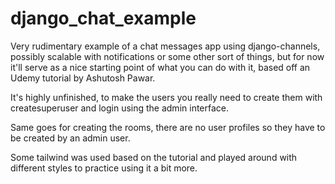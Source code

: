 # django_chat_example

Very rudimentary example of a chat messages app using django-channels, possibly scalable with notifications or some other sort of things, but for now it'll serve as a nice starting point of what you can do with it, based off an Udemy tutorial by Ashutosh Pawar.

It's highly unfinished, to make the users you really need to create them with createsuperuser and login using the admin interface.

Same goes for creating the rooms, there are no user profiles so they have to be created by an admin user.

Some tailwind was used based on the tutorial and played around with different styles to practice using it a bit more.
